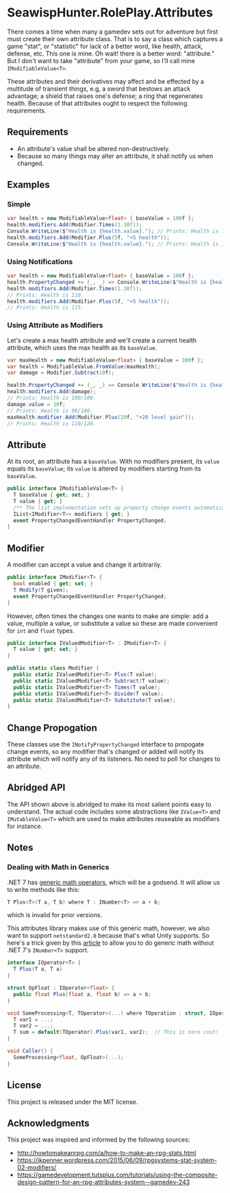 # SeawispHunter.RolePlay.Attributes

There comes a time when many a gamedev sets out for adventure but first must
create their own attribute class. That is to say a class which captures a game
"stat", or "statistic" for lack of a better word, like health, attack, defense,
etc. This one is mine. Oh wait! there is a better word: "attribute." But I don't
want to take "attribute" from your game, so I'll call mine
`IModifiableValue<T>`.

These attributes and their derivatives may affect and be effected by a multitude
of transient things, e.g, a sword that bestows an attack advantage; a shield
that raises one's defense; a ring that regenerates health. Because of that
attributes ought to respect the following requirements.

## Requirements

* An attribute's value shall be altered non-destructively. 
* Because so many things may alter an attribute, it shall notify us when changed.

## Examples

### Simple

``` c#
var health = new ModifiableValue<float> { baseValue = 100f };
health.modifiers.Add(Modifier.Times(1.10f));
Console.WriteLine($"Health is {health.value}."); // Prints: Health is 110.
health.modifiers.Add(Modifier.Plus(5f, "+5 health"));
Console.WriteLine($"Health is {health.value}."); // Prints: Health is 115.
```

### Using Notifications

``` c#
var health = new ModifiableValue<float> { baseValue = 100f };
health.PropertyChanged += (_, _) => Console.WriteLine($"Health is {health.value}.");
health.modifiers.Add(Modifier.Times(1.10f));
// Prints: Health is 110.
health.modifiers.Add(Modifier.Plus(5f, "+5 health"));
// Prints: Health is 115.
```

### Using Attribute as Modifiers

Let's create a max health attribute and we'll create a current health attribute,
which uses the max health as its `baseValue`.

``` c#
var maxHealth = new ModifiableValue<float> { baseValue = 100f };
var health = ModifiableValue.FromValue(maxHealth);
var damage = Modifier.Subtract(0f);

health.PropertyChanged += (_, _) => Console.WriteLine($"Health is {health.value}/{maxHealth.value}.");
health.modifiers.Add(damage);
// Prints: Health is 100/100.
damage.value = 10f;
// Prints: Health is 90/100.
maxHealth.modifier.Add(Modifier.Plus(20f, "+20 level gain"));
// Prints: Health is 110/120.
```

## Attribute

At its root, an attribute has a `baseValue`. With no modifiers present, its
`value` equals its `baseValue`; its `value` is altered by modifiers starting
from its `baseValue`.

``` c#
public interface IModifiableValue<T> {
  T baseValue { get; set; }
  T value { get; }
  /** The list implementation sets up property change events automatically. */
  IList<IModifier<T>> modifiers { get; }
  event PropertyChangedEventHandler PropertyChanged;
}
```

## Modifier

A modifier can accept a value and change it arbitrarily. 

``` c#
public interface IModifier<T> {
  bool enabled { get; set; }
  T Modify(T given);
  event PropertyChangedEventHandler PropertyChanged;
}
```

However, often times the changes one wants to make are simple: add a value,
multiple a value, or substitute a value so these are made convenient for `int`
and `float` types.

``` c#
public interface IValuedModifier<T> : IModifier<T> {
  T value { get; set; }
}

public static class Modifier {
  public static IValuedModifier<T> Plus(T value);
  public static IValuedModifier<T> Subtract(T value);
  public static IValuedModifier<T> Times(T value);
  public static IValuedModifier<T> Divide(T value);
  public static IValuedModifier<T> Substitute(T value);
}
```

## Change Propogation

These classes use the `INotifyPropertyChanged` interface to propogate change
events, so any modifier that's changed or added will notify its attribute which
will notify any of its listeners. No need to poll for changes to an attribute.

## Abridged API

The API shown above is abridged to make its most salient points easy to
understand. The actual code includes some abstractions like `IValue<T>` and
`IMutableValue<T>` which are used to make attributes reuseable as modifiers
for instance.

## Notes

### Dealing with Math in Generics

.NET 7 has [generic math
operators](https://devblogs.microsoft.com/dotnet/dotnet-7-generic-math/), which
will be a godsend. It will allow us to write methods like this:

``` c#
T Plus<T>(T a, T b) where T : INumber<T> => a + b;
```

which is invalid for prior versions. 

This attributes library makes use of this generic math, however, we also want to
support `netstandard2.0` because that's what Unity supports. So here's a trick
given by this [article](https://pvs-studio.com/en/blog/posts/csharp/0878/#ID119C0760DC)
to allow you to do generic math without .NET 7's `INumber<T>` support.

``` c#
interface IOperator<T> {
  T Plus(T a, T a)
}

struct OpFloat : IOperator<float> {
  public float Plus(float a, float b) => a + b;
}

void SomeProcessing<T, TOperator>(...) where TOperation : struct, IOperator<T> {
  T var1 = ...;
  T var2 = ...;
  T sum = default(TOperator).Plus(var1, var2);  // This is zero cost!
}

void Caller() {
  SomeProcessing<float, OpFloat>(...);
}
```

## License

This project is released under the MIT license.

## Acknowledgments

This project was inspired and informed by the following sources:

- http://howtomakeanrpg.com/a/how-to-make-an-rpg-stats.html
- https://jkpenner.wordpress.com/2015/06/09/rpgsystems-stat-system-02-modifiers/
- https://gamedevelopment.tutsplus.com/tutorials/using-the-composite-design-pattern-for-an-rpg-attributes-system--gamedev-243
